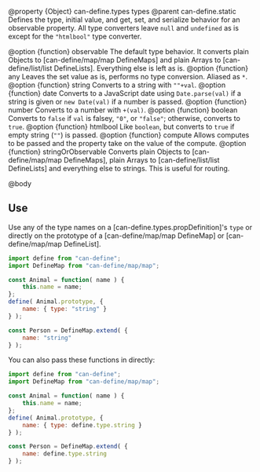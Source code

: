 @property {Object} can-define.types types
@parent can-define.static
Defines the type, initial value, and get, set, and serialize behavior for an
observable property. All type converters leave `null` and `undefined` as is except for
the `"htmlbool"` type converter.

@option {function} observable The default type behavior. It converts plain Objects to
[can-define/map/map DefineMaps] and plain Arrays to [can-define/list/list DefineLists]. Everything else is left as is.
@option {function} any Leaves the set value as is, performs no type conversion. Aliased as `*`.
@option {function} string Converts to a string with `""+val`.
@option {function} date Converts to a JavaScript date using `Date.parse(val)` if a string is given or `new Date(val)` if a number is passed.
@option {function} number Converts to a number with `+(val)`.
@option {function} boolean Converts to `false` if `val` is falsey, `"0"`, or `"false"`; otherwise, converts to `true`.
@option {function} htmlbool Like `boolean`, but converts to `true` if empty string (`""`) is passed.
@option {function} compute Allows computes to be passed and the property take on the value of the compute.
@option {function} stringOrObservable Converts plain Objects to [can-define/map/map DefineMaps], plain Arrays to [can-define/list/list DefineLists] and everything else to strings.  This is useful for routing.

@body

## Use

Use any of the type names on a [can-define.types.propDefinition]'s `type` or directly on the prototype of a [can-define/map/map DefineMap] or [can-define/map/map DefineList].

```js
import define from "can-define";
import DefineMap from "can-define/map/map";

const Animal = function( name ) {
	this.name = name;
};
define( Animal.prototype, {
	name: { type: "string" }
} );

const Person = DefineMap.extend( {
	name: "string"
} );
```

You can also pass these functions in directly:


```js
import define from "can-define";
import DefineMap from "can-define/map/map";

const Animal = function( name ) {
	this.name = name;
};
define( Animal.prototype, {
	name: { type: define.type.string }
} );

const Person = DefineMap.extend( {
	name: define.type.string
} );
```
